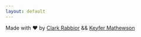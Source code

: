 ```yaml
---
layout: default
---
```


Made with ♥ by [Clark Rabbior](https://twitter.com/clarkrabbior) && [Keyfer Mathewson](https://twitter.com/keyfermath)


